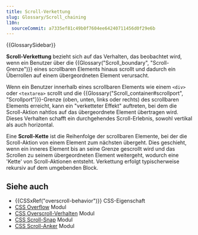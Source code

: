 ```yaml
---
title: Scroll-Verkettung
slug: Glossary/Scroll_chaining
l10n:
  sourceCommit: a7335ef81c49b0f7604ee64240711456d0f29e6b
---
```


{{GlossarySidebar}}

**Scroll-Verkettung** bezieht sich auf das Verhalten, das beobachtet wird, wenn ein Benutzer über die {{Glossary("Scroll_boundary", "Scroll-Grenze")}} eines scrollbaren Elements hinaus scrollt und dadurch ein Überrollen auf einem übergeordneten Element verursacht.

Wenn ein Benutzer innerhalb eines scrollbaren Elements wie einem `<div>` oder `<textarea>` scrollt und die {{Glossary("Scroll_container#scrollport", "Scrollport")}}-Grenze (oben, unten, links oder rechts) des scrollbaren Elements erreicht, kann ein "verketteter Effekt" auftreten, bei dem die Scroll-Aktion nahtlos auf das übergeordnete Element übertragen wird. Dieses Verhalten schafft ein durchgehendes Scroll-Erlebnis, sowohl vertikal als auch horizontal.

Eine **Scroll-Kette** ist die Reihenfolge der scrollbaren Elemente, bei der die Scroll-Aktion von einem Element zum nächsten übergeht. Dies geschieht, wenn ein inneres Element bis an seine Grenze gescrollt wird und das Scrollen zu seinem übergeordneten Element weitergeht, wodurch eine 'Kette' von Scroll-Aktionen entsteht. Verkettung erfolgt typischerweise rekursiv auf dem umgebenden Block.

## Siehe auch

- {{CSSxRef("overscroll-behavior")}} CSS-Eigenschaft
- [CSS Overflow](/de/docs/Web/CSS/CSS_overflow) Modul
- [CSS Overscroll-Verhalten](/de/docs/Web/CSS/CSS_overscroll_behavior) Modul
- [CSS Scroll-Snap](/de/docs/Web/CSS/CSS_scroll_snap) Modul
- [CSS Scroll-Anker](/de/docs/Web/CSS/CSS_scroll_anchoring) Modul
